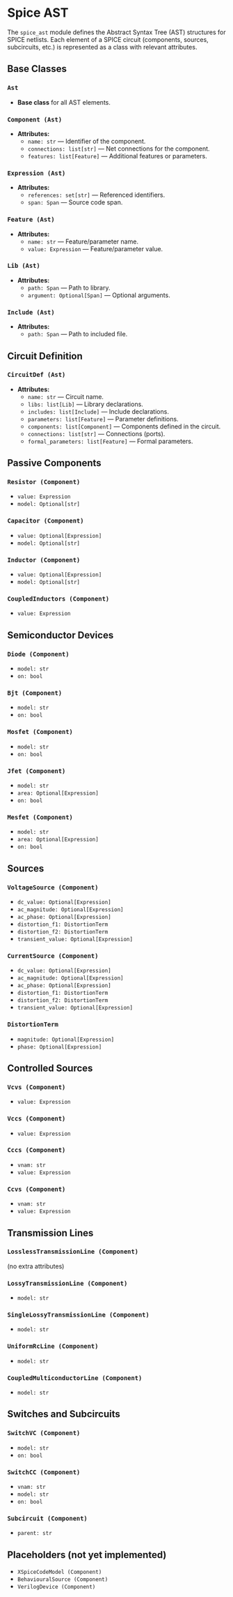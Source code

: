 # Spice AST

The `spice_ast` module defines the Abstract Syntax Tree (AST) structures for SPICE netlists. Each element of a SPICE circuit (components, sources, subcircuits, etc.) is represented as a class with relevant attributes.

## Base Classes

### `Ast`
- **Base class** for all AST elements.

### `Component (Ast)`
- **Attributes:**
  - `name: str` — Identifier of the component.
  - `connections: list[str]` — Net connections for the component.
  - `features: list[Feature]` — Additional features or parameters.

### `Expression (Ast)`
- **Attributes:**
  - `references: set[str]` — Referenced identifiers.
  - `span: Span` — Source code span.

### `Feature (Ast)`
- **Attributes:**
  - `name: str` — Feature/parameter name.
  - `value: Expression` — Feature/parameter value.

### `Lib (Ast)`
- **Attributes:**
  - `path: Span` — Path to library.
  - `argument: Optional[Span]` — Optional arguments.

### `Include (Ast)`
- **Attributes:**
  - `path: Span` — Path to included file.

## Circuit Definition

### `CircuitDef (Ast)`
- **Attributes:**
  - `name: str` — Circuit name.
  - `libs: list[Lib]` — Library declarations.
  - `includes: list[Include]` — Include declarations.
  - `parameters: list[Feature]` — Parameter definitions.
  - `components: list[Component]` — Components defined in the circuit.
  - `connections: list[str]` — Connections (ports).
  - `formal_parameters: list[Feature]` — Formal parameters.

## Passive Components

### `Resistor (Component)`
- `value: Expression`
- `model: Optional[str]`

### `Capacitor (Component)`
- `value: Optional[Expression]`
- `model: Optional[str]`

### `Inductor (Component)`
- `value: Optional[Expression]`
- `model: Optional[str]`

### `CoupledInductors (Component)`
- `value: Expression`

## Semiconductor Devices

### `Diode (Component)`
- `model: str`
- `on: bool`

### `Bjt (Component)`
- `model: str`
- `on: bool`

### `Mosfet (Component)`
- `model: str`
- `on: bool`

### `Jfet (Component)`
- `model: str`
- `area: Optional[Expression]`
- `on: bool`

### `Mesfet (Component)`
- `model: str`
- `area: Optional[Expression]`
- `on: bool`

## Sources

### `VoltageSource (Component)`
- `dc_value: Optional[Expression]`
- `ac_magnitude: Optional[Expression]`
- `ac_phase: Optional[Expression]`
- `distortion_f1: DistortionTerm`
- `distortion_f2: DistortionTerm`
- `transient_value: Optional[Expression]`

### `CurrentSource (Component)`
- `dc_value: Optional[Expression]`
- `ac_magnitude: Optional[Expression]`
- `ac_phase: Optional[Expression]`
- `distortion_f1: DistortionTerm`
- `distortion_f2: DistortionTerm`
- `transient_value: Optional[Expression]`

### `DistortionTerm`
- `magnitude: Optional[Expression]`
- `phase: Optional[Expression]`

## Controlled Sources

### `Vcvs (Component)`
- `value: Expression`

### `Vccs (Component)`
- `value: Expression`

### `Cccs (Component)`
- `vnam: str`
- `value: Expression`

### `Ccvs (Component)`
- `vnam: str`
- `value: Expression`

## Transmission Lines

### `LosslessTransmissionLine (Component)`
(no extra attributes)

### `LossyTransmissionLine (Component)`
- `model: str`

### `SingleLossyTransmissionLine (Component)`
- `model: str`

### `UniformRcLine (Component)`
- `model: str`

### `CoupledMulticonductorLine (Component)`
- `model: str`

## Switches and Subcircuits

### `SwitchVC (Component)`
- `model: str`
- `on: bool`

### `SwitchCC (Component)`
- `vnam: str`
- `model: str`
- `on: bool`

### `Subcircuit (Component)`
- `parent: str`

## Placeholders (not yet implemented)

- `XSpiceCodeModel (Component)`
- `BehaviouralSource (Component)`
- `VerilogDevice (Component)`